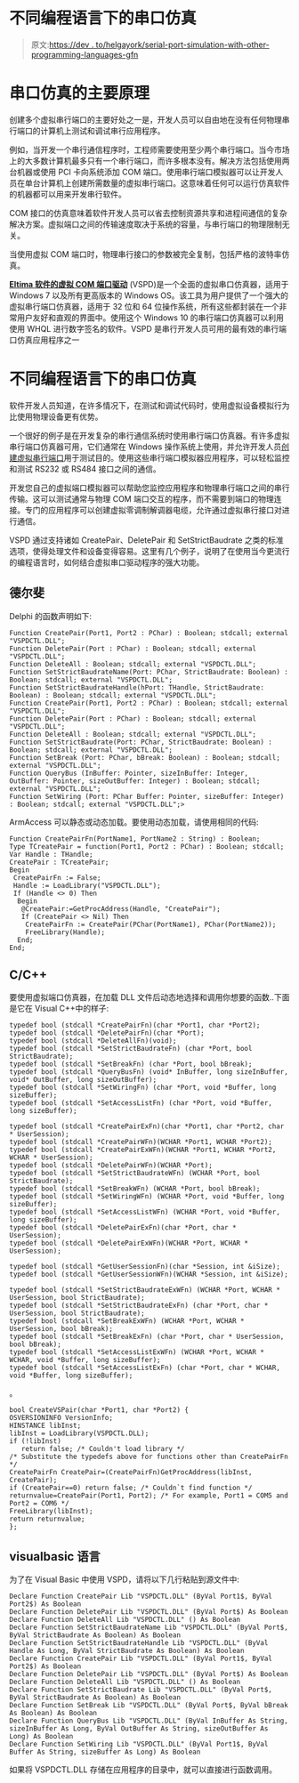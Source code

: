 # 不同编程语言下的串口仿真

> 原文:[https://dev . to/helgayork/serial-port-simulation-with-other-programming-languages-gfn](https://dev.to/helgayork/serial-port-simulation-with-different-programming-languages--gfn)

# 串口仿真的主要原理

创建多个虚拟串行端口的主要好处之一是，开发人员可以自由地在没有任何物理串行端口的计算机上测试和调试串行应用程序。

例如，当开发一个串行通信程序时，工程师需要使用至少两个串行端口。当今市场上的大多数计算机最多只有一个串行端口，而许多根本没有。解决方法包括使用两台机器或使用 PCI 卡向系统添加 COM 端口。使用串行端口模拟器可以让开发人员在单台计算机上创建所需数量的虚拟串行端口。这意味着任何可以运行仿真软件的机器都可以用来开发串行软件。

COM 接口的仿真意味着软件开发人员可以省去控制资源共享和进程间通信的复杂解决方案。虚拟端口之间的传输速度取决于系统的容量，与串行端口的物理限制无关。

当使用虚拟 COM 端口时，物理串行接口的参数被完全复制，包括严格的波特率仿真。

**[Eltima 软件的虚拟 COM 端口驱动](https://www.eltima.com/products/vspdxp/)** (VSPD)是一个全面的虚拟串口仿真器，适用于 Windows 7 以及所有更高版本的 Windows OS。该工具为用户提供了一个强大的虚拟串行端口仿真器，适用于 32 位和 64 位操作系统，所有这些都封装在一个非常用户友好和直观的界面中。使用这个 Windows 10 的串行端口仿真器可以利用使用 WHQL 进行数字签名的软件。VSPD 是串行开发人员可用的最有效的串行端口仿真应用程序之一

# 不同编程语言下的串口仿真

软件开发人员知道，在许多情况下，在测试和调试代码时，使用虚拟设备模拟行为比使用物理设备更有优势。

一个很好的例子是在开发复杂的串行通信系统时使用串行端口仿真器。有许多虚拟串行端口仿真器可用，它们通常在 Windows 操作系统上使用，并允许开发人员[创建虚拟串行端口](https://www.eltima.com/create-virtual-serial-port.html)用于测试目的。使用这些串行端口模拟器应用程序，可以轻松监控和测试 RS232 或 RS484 接口之间的通信。

开发您自己的虚拟端口模拟器可以帮助您监控应用程序和物理串行端口之间的串行传输。这可以测试通常与物理 COM 端口交互的程序，而不需要到端口的物理连接。专门的应用程序可以创建虚拟零调制解调器电缆，允许通过虚拟串行接口对进行通信。

VSPD 通过支持诸如 CreatePair、DeletePair 和 SetStrictBaudrate 之类的标准选项，使得处理文件和设备变得容易。这里有几个例子，说明了在使用当今更流行的编程语言时，如何结合虚拟串口驱动程序的强大功能。

## 德尔斐

Delphi 的函数声明如下:

```
Function CreatePair(Port1, Port2 : PChar) : Boolean; stdcall; external "VSPDCTL.DLL";
Function DeletePair(Port : PChar) : Boolean; stdcall; external "VSPDCTL.DLL";
Function DeleteAll : Boolean; stdcall; external "VSPDCTL.DLL";
Function SetStrictBaudrateName(Port: PChar, StrictBaudrate: Boolean) : Boolean; stdcall; external "VSPDCTL.DLL";
Function SetStrictBaudrateHandle(hPort: THandle, StrictBaudrate: Boolean) : Boolean; stdcall; external "VSPDCTL.DLL";
Function CreatePair(Port1, Port2 : PChar) : Boolean; stdcall; external "VSPDCTL.DLL";
Function DeletePair(Port : PChar) : Boolean; stdcall; external "VSPDCTL.DLL";
Function DeleteAll : Boolean; stdcall; external "VSPDCTL.DLL";
Function SetStrictBaudrate(Port: PChar, StrictBaudrate: Boolean) : Boolean; stdcall; external "VSPDCTL.DLL";
Function SetBreak (Port: PChar, bBreak: Boolean) : Boolean; stdcall; external "VSPDCTL.DLL";
Function QueryBus (InBuffer: Pointer, sizeInBuffer: Integer, OutBuffer: Pointer, sizeOutBuffer: Integer) : Boolean; stdcall; external "VSPDCTL.DLL";
Function SetWiring (Port: PChar Buffer: Pointer, sizeBuffer: Integer) : Boolean; stdcall; external "VSPDCTL.DLL";> 
```

ArmAccess 可以静态或动态加载。要使用动态加载，请使用相同的代码:

```
Function CreatePairFn(PortName1, PortName2 : String) : Boolean;
Type TCreatePair = function(Port1, Port2 : PChar) : Boolean; stdcall;
Var Handle : THandle;
CreatePair : TCreatePair;
Begin
 CreatePairFn := False;
 Handle := LoadLibrary("VSPDCTL.DLL");
 If (Handle <> 0) Then
  Begin
   @CreatePair:=GetProcAddress(Handle, "CreatePair");
   If (CreatePair <> Nil) Then
    CreatePairFn := CreatePair(PChar(PortName1), PChar(PortName2));
    FreeLibrary(Handle);
  End;
End; 
```

## C/C++

要使用虚拟端口仿真器，在加载 DLL 文件后动态地选择和调用你想要的函数..下面是它在 Visual C++中的样子:

```
typedef bool (stdcall *CreatePairFn)(char *Port1, char *Port2);
typedef bool (stdcall *DeletePairFn)(char *Port);
typedef bool (stdcall *DeleteAllFn)(void);
typedef bool (stdcall *SetStrictBaudrateFn) (char *Port, bool StrictBaudrate);
typedef bool (stdcall *SetBreakFn) (char *Port, bool bBreak);
typedef bool (stdcall *QueryBusFn) (void* InBuffer, long sizeInBuffer, void* OutBuffer, long sizeOutBuffer);
typedef bool (stdcall *SetWiringFn) (char *Port, void *Buffer, long sizeBuffer);
typedef bool (stdcall *SetAccessListFn) (char *Port, void *Buffer, long sizeBuffer);

typedef bool (stdcall *CreatePairExFn)(char *Port1, char *Port2, char * UserSession);
typedef bool (stdcall *CreatePairWFn)(WCHAR *Port1, WCHAR *Port2);
typedef bool (stdcall *CreatePairExWFn)(WCHAR *Port1, WCHAR *Port2, WCHAR * UserSession);
typedef bool (stdcall *DeletePairWFn)(WCHAR *Port);
typedef bool (stdcall *SetStrictBaudrateWFn) (WCHAR *Port, bool StrictBaudrate);
typedef bool (stdcall *SetBreakWFn) (WCHAR *Port, bool bBreak);
typedef bool (stdcall *SetWiringWFn) (WCHAR *Port, void *Buffer, long sizeBuffer);
typedef bool (stdcall *SetAccessListWFn) (WCHAR *Port, void *Buffer, long sizeBuffer);
typedef bool (stdcall *DeletePairExFn)(char *Port, char * UserSession);
typedef bool (stdcall *DeletePairExWFn)(WCHAR *Port, WCHAR * UserSession);

typedef bool (stdcall *GetUserSessionFn)(char *Session, int &iSize);
typedef bool (stdcall *GetUserSessionWFn)(WCHAR *Session, int &iSize);

typedef bool (stdcall *SetStrictBaudrateExWFn) (WCHAR *Port, WCHAR * UserSession, bool StrictBaudrate);
typedef bool (stdcall *SetStrictBaudrateExFn) (char *Port, char * UserSession, bool StrictBaudrate);
typedef bool (stdcall *SetBreakExWFn) (WCHAR *Port, WCHAR * UserSession, bool bBreak);
typedef bool (stdcall *SetBreakExFn) (char *Port, char * UserSession, bool bBreak);
typedef bool (stdcall *SetAccessListExWFn) (WCHAR *Port, WCHAR * WCHAR, void *Buffer, long sizeBuffer);
typedef bool (stdcall *SetAccessListExFn) (char *Port, char * WCHAR, void *Buffer, long sizeBuffer); 
```

。

```
bool CreateVSPair(char *Port1, char *Port2) {
OSVERSIONINFO VersionInfo;
HINSTANCE libInst;
libInst = LoadLibrary(VSPDCTL.DLL);
if (!libInst)
   return false; /* Couldn't load library */
/* Substitute the typedefs above for functions other than CreatePairFn */
CreatePairFn CreatePair=(CreatePairFn)GetProcAddress(libInst, CreatePair);
if (CreatePair==0) return false; /* Couldn`t find function */
returnvalue=CreatePair(Port1, Port2); /* For example, Port1 = COM5 and Port2 = COM6 */
FreeLibrary(libInst);
return returnvalue;
}; 
```

## visualbasic 语言

为了在 Visual Basic 中使用 VSPD，请将以下几行粘贴到源文件中:

```
Declare Function CreatePair Lib "VSPDCTL.DLL" (ByVal Port1$, ByVal Port2$) As Boolean
Declare Function DeletePair Lib "VSPDCTL.DLL" (ByVal Port$) As Boolean
Declare Function DeleteAll Lib "VSPDCTL.DLL" () As Boolean
Declare Function SetStrictBaudrateName Lib "VSPDCTL.DLL" (ByVal Port$, ByVal StrictBaudrate As Boolean) As Boolean
Declare Function SetStrictBaudrateHandle Lib "VSPDCTL.DLL" (ByVal Handle As Long, ByVal StrictBaudrate As Boolean) As Boolean
Declare Function CreatePair Lib "VSPDCTL.DLL" (ByVal Port1$, ByVal Port2$) As Boolean
Declare Function DeletePair Lib "VSPDCTL.DLL" (ByVal Port$) As Boolean
Declare Function DeleteAll Lib "VSPDCTL.DLL" () As Boolean
Declare Function SetStrictBaudrate Lib "VSPDCTL.DLL" (ByVal Port$, ByVal StrictBaudrate As Boolean) As Boolean
Declare Function SetBreak Lib "VSPDCTL.DLL" (ByVal Port$, ByVal bBreak As Boolean) As Boolean
Declare Function QueryBus Lib "VSPDCTL.DLL" (ByVal InBuffer As String, sizeInBuffer As Long, ByVal OutBuffer As String, sizeOutBuffer As Long) As Boolean
Declare Function SetWiring Lib "VSPDCTL.DLL" (ByVal Port1$, ByVal Buffer As String, sizeBuffer As Long) As Boolean 
```

如果将 VSPDCTL.DLL 存储在应用程序的目录中，就可以直接进行函数调用。